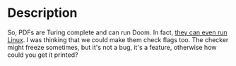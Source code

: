 # Description

So, PDFs are Turing complete and can run Doom. In fact, [they can even run Linux](https://github.com/ading2210/linuxpdf). I was thinking that we could make them check flags too.
The checker might freeze sometimes, but it's not a bug, it's a feature, otherwise how could you get it printed?
